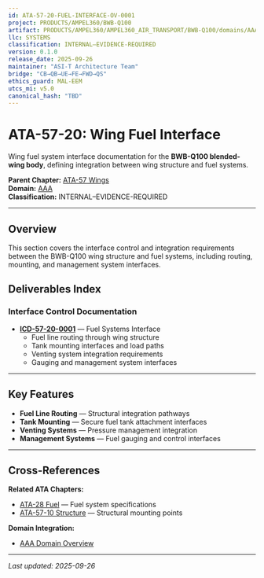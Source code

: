 ```yaml
---
id: ATA-57-20-FUEL-INTERFACE-OV-0001
project: PRODUCTS/AMPEL360/BWB-Q100
artifact: PRODUCTS/AMPEL360/AMPEL360_AIR_TRANSPORT/BWB-Q100/domains/AAA/ata/ATA-57/57-20_Fuel_Interface/README.md
llc: SYSTEMS
classification: INTERNAL–EVIDENCE-REQUIRED
version: 0.1.0
release_date: 2025-09-26
maintainer: "ASI-T Architecture Team"
bridge: "CB→QB→UE→FE→FWD→QS"
ethics_guard: MAL-EEM
utcs_mi: v5.0
canonical_hash: "TBD"
---
```


# ATA-57-20: Wing Fuel Interface

Wing fuel system interface documentation for the **BWB-Q100 blended-wing body**, defining integration between wing structure and fuel systems.

**Parent Chapter:** [ATA-57 Wings](../README.md)  
**Domain:** [AAA](../../../README.md)  
**Classification:** INTERNAL–EVIDENCE-REQUIRED

---

## Overview

This section covers the interface control and integration requirements between the BWB-Q100 wing structure and fuel systems, including routing, mounting, and management system interfaces.

## Deliverables Index

### Interface Control Documentation

- **[ICD-57-20-0001](./ICD-57-20-0001_FuelSystems_Interface.md)** — Fuel Systems Interface
  - Fuel line routing through wing structure
  - Tank mounting interfaces and load paths
  - Venting system integration requirements
  - Gauging and management system interfaces

---

## Key Features

- **Fuel Line Routing** — Structural integration pathways
- **Tank Mounting** — Secure fuel tank attachment interfaces
- **Venting Systems** — Pressure management integration
- **Management Systems** — Fuel gauging and control interfaces

---

## Cross-References

**Related ATA Chapters:**
- [ATA-28 Fuel](../../28/README.md) — Fuel system specifications
- [ATA-57-10 Structure](../57-10_Structure/README.md) — Structural mounting points

**Domain Integration:**
- [AAA Domain Overview](../../../README.md)

---

*Last updated: 2025-09-26*